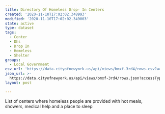 ```yaml
---
title: Directory Of Homeless Drop- In Centers
created: '2020-11-10T17:02:02.348993'
modified: '2020-11-10T17:02:02.349003'
state: active
type: dataset
tags:
  - Center
  - Dhs
  - Drop In
  - Homeless
  - Shelter
groups:
  - Local Government
csv_url: 'https://data.cityofnewyork.us/api/views/bmxf-3rd4/rows.csv?accessType=DOWNLOAD'
json_url: >-
  https://data.cityofnewyork.us/api/views/bmxf-3rd4/rows.json?accessType=DOWNLOAD
layout: post

---
```

List of centers where homeless people are provided with hot meals, showers, medical help and a place to sleep
